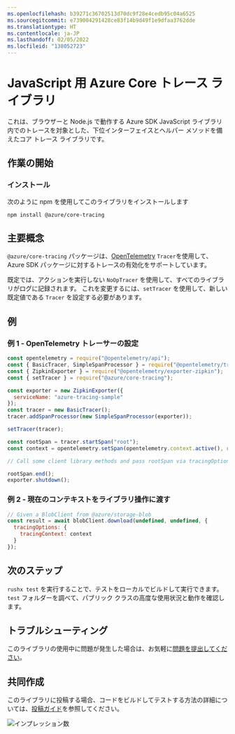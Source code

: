 ```yaml
---
ms.openlocfilehash: b39271c36702513d70dc9f28e4cedb95c04a6525
ms.sourcegitcommit: e739004291428ce83f14b9d49f1e9dfaa3762dde
ms.translationtype: HT
ms.contentlocale: ja-JP
ms.lasthandoff: 02/05/2022
ms.locfileid: "138052723"
---
```

# <a name="azure-core-tracing-library-for-javascript"></a>JavaScript 用 Azure Core トレース ライブラリ

これは、ブラウザーと Node.js で動作する Azure SDK JavaScript ライブラリ内でのトレースを対象とした、下位インターフェイスとヘルパー メソッドを備えたコア トレース ライブラリです。

## <a name="getting-started"></a>作業の開始

### <a name="installation"></a>インストール

次のように npm を使用してこのライブラリをインストールします

```
npm install @azure/core-tracing
```

## <a name="key-concepts"></a>主要概念

`@azure/core-tracing` パッケージは、[OpenTelemetry](https://opentelemetry.io/) `Tracer`を使用して、Azure SDK パッケージに対するトレースの有効化をサポートしています。

既定では、アクションを実行しない `NoOpTracer` を使用して、すべてのライブラリがログに記録されます。
これを変更するには、`setTracer` を使用して、新しい既定値である `Tracer` を設定する必要があります。

## <a name="examples"></a>例

### <a name="example-1---setting-an-opentelemetry-tracer"></a>例 1 - OpenTelemetry トレーサーの設定

```js
const opentelemetry = require("@opentelemetry/api");
const { BasicTracer, SimpleSpanProcessor } = require("@opentelemetry/tracing");
const { ZipkinExporter } = require("@opentelemetry/exporter-zipkin");
const { setTracer } = require("@azure/core-tracing");

const exporter = new ZipkinExporter({
  serviceName: "azure-tracing-sample"
});
const tracer = new BasicTracer();
tracer.addSpanProcessor(new SimpleSpanProcessor(exporter));

setTracer(tracer);

const rootSpan = tracer.startSpan("root");
const context = opentelemetry.setSpan(opentelemetry.context.active(), rootSpan);

// Call some client library methods and pass rootSpan via tracingOptions.

rootSpan.end();
exporter.shutdown();
```

### <a name="example-2---passing-current-context-to-library-operations"></a>例 2 - 現在のコンテキストをライブラリ操作に渡す

```js
// Given a BlobClient from @azure/storage-blob
const result = await blobClient.download(undefined, undefined, {
  tracingOptions: {
    tracingContext: context
  }
});
```

## <a name="next-steps"></a>次のステップ

`rushx test` を実行することで、テストをローカルでビルドして実行できます。 `test` フォルダーを調べて、パブリック クラスの高度な使用状況と動作を確認します。

## <a name="troubleshooting"></a>トラブルシューティング

このライブラリの使用中に問題が発生した場合は、お気軽に[問題を提出してください](https://github.com/Azure/azure-sdk-for-js/issues/new)。

## <a name="contributing"></a>共同作成

このライブラリに投稿する場合、コードをビルドしてテストする方法の詳細については、[投稿ガイド](https://github.com/Azure/azure-sdk-for-js/blob/main/CONTRIBUTING.md)を参照してください。

![インプレッション数](https://azure-sdk-impressions.azurewebsites.net/api/impressions/azure-sdk-for-js%2Fsdk%2Fcore%2Fcore-tracing%2FREADME.png)
